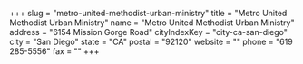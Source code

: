 +++
slug = "metro-united-methodist-urban-ministry"
title = "Metro United Methodist Urban Ministry"
name = "Metro United Methodist Urban Ministry"
address = "6154 Mission Gorge Road"
cityIndexKey = "city-ca-san-diego"
city = "San Diego"
state = "CA"
postal = "92120"
website = ""
phone = "619 285-5556"
fax = ""
+++
